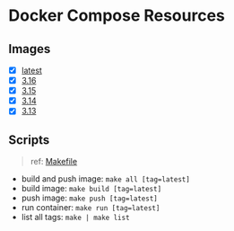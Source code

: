 # Docker Compose Resources

## Images

- [x] [latest](./latest/Dockerfile)
- [x] [3.16](./3.16/Dockerfile)
- [x] [3.15](./3.15/Dockerfile)
- [x] [3.14](./3.14/Dockerfile)
- [x] [3.13](./3.13/Dockerfile)

## Scripts

>ref: [Makefile](./Makefile)

- build and push image: `make all [tag=latest]`
- build image: `make build [tag=latest]`
- push image: `make push [tag=latest]`
- run container: `make run [tag=latest]`
- list all tags: `make | make list`
